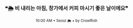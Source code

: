 <div align="center">

<br>

<h3>❝🌦️ 비 내리는 아침, 창가에서 커피 마시기 좋은 날이에요❞</h3>

<sub>10:00 AM • Seoul 🌦️ • by CrowRish</sub>

<br>

</div>